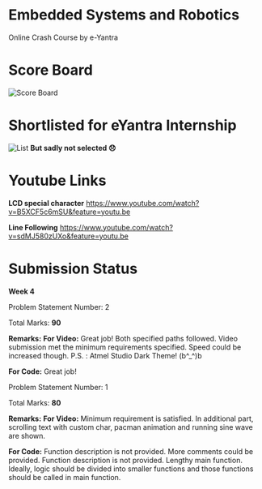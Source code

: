 # Embedded Systems and Robotics
Online Crash Course by e-Yantra

# Score Board
![Score Board](https://github.com/koteshkoti/e-Yantra_MOOC/blob/master/MOOC_resources/Score%20Board.png)


# Shortlisted for eYantra Internship
![List](https://github.com/koteshkoti/e-Yantra_MOOC/blob/master/MOOC_resources/Shortlisted%20list%20stage1.png)
**But sadly not selected :disappointed:**

# Youtube Links
**LCD special character**
https://www.youtube.com/watch?v=B5XCF5c6mSU&feature=youtu.be

**Line Following**
https://www.youtube.com/watch?v=sdMJ580zUXo&feature=youtu.be


# Submission Status

**Week 4**

Problem Statement Number: 2

Total Marks: **90**

**Remarks:**
**For Video:**
Great job! Both specified paths followed. Video submission met the minimum requirements specified. Speed could be increased though. P.S. : Atmel Studio Dark Theme! (b^_^)b

**For Code:**
Great job!


Problem Statement Number: 1


Total Marks: **80**

**Remarks:** 
**For Video:**
Minimum requirement is satisfied. In additional part, scrolling text with custom char, pacman animation and running sine wave are shown.

**For Code:**
Function description is not provided. More comments could be provided. Function description is not provided. Lengthy main function. Ideally, logic should be divided into smaller functions and those functions should be called in main function.
 
